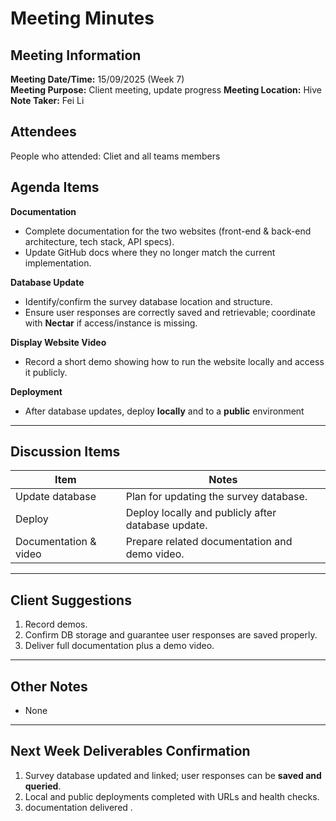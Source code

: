 # Meeting Minutes

## Meeting Information

**Meeting Date/Time:** 15/09/2025 (Week 7)  
**Meeting Purpose:** Client meeting, update progress
**Meeting Location:** Hive
**Note Taker:** Fei Li

## Attendees

People who attended: Cliet and all teams members

## Agenda Items  

**Documentation**

- Complete documentation for the two websites (front-end & back-end architecture, tech stack, API specs).
- Update GitHub docs where they no longer match the current implementation.

**Database Update**

- Identify/confirm the survey database location and structure.
- Ensure user responses are correctly saved and retrievable; coordinate with **Nectar** if access/instance is missing.

**Display Website Video**

- Record a short demo showing how to run the website locally and access it publicly.

**Deployment**

- After database updates, deploy **locally** and to a **public** environment

---

## Discussion Items  

| Item                  | Notes                                              |
| --------------------- | -------------------------------------------------- |
| Update database       | Plan for updating the survey database.             |
| Deploy                | Deploy locally and publicly after database update. |
| Documentation & video | Prepare related documentation and demo video.      |

---

## Client Suggestions  
1. Record  demos.
2. Confirm DB storage and guarantee user responses are saved properly.
3. Deliver full documentation plus a demo video.

---

## Other Notes  

- None  

---

## Next Week Deliverables Confirmation  
1. Survey database updated and linked; user responses can be **saved and queried**.
2. Local and public deployments completed with URLs and health checks.
3. documentation delivered .

